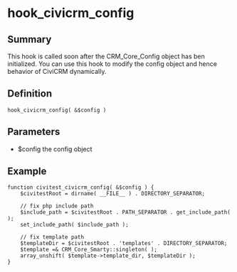 # hook_civicrm_config

## Summary

This hook is called soon after the CRM_Core_Config object has ben
initialized. You can use this hook to modify the config object and hence
behavior of CiviCRM dynamically.

## Definition

    hook_civicrm_config( &$config )

## Parameters

-   $config the config object

## Example

    function civitest_civicrm_config( &$config ) {
        $civitestRoot = dirname( __FILE__ ) . DIRECTORY_SEPARATOR;

        // fix php include path
        $include_path = $civitestRoot . PATH_SEPARATOR . get_include_path( );
        set_include_path( $include_path );

        // fix template path
        $templateDir = $civitestRoot . 'templates' . DIRECTORY_SEPARATOR;
        $template =& CRM_Core_Smarty::singleton( );
        array_unshift( $template->template_dir, $templateDir );
    }